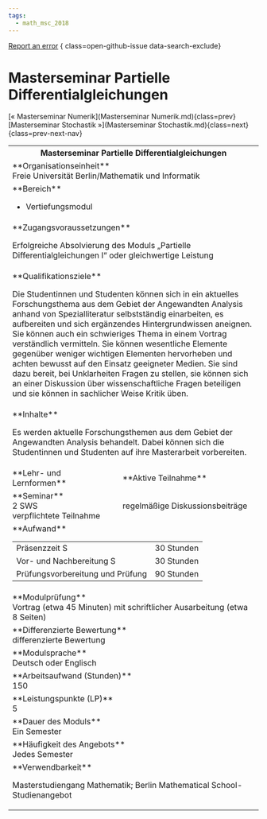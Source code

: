```yaml
---
tags:
  - math_msc_2018
---
```

[Report an error](https://github.com/SGSSGene/FUB-SUP/issues/new?title=Error%20in%20%22Masterseminar%20Partielle%20Differentialgleichungen%22&body=There%20seems%20to%20be%20an%20error%20in%20module%20%22Masterseminar%20Partielle%20Differentialgleichungen%22%2E%0A%0A%3CDescribe%20here%20a%20slightly%20more%20detailed%20description%20of%20what%20is%20wrong%3E&labels=bug)
{ class=open-github-issue data-search-exclude}

# Masterseminar Partielle Differentialgleichungen

[« Masterseminar Numerik](Masterseminar Numerik.md){class=prev}
[Masterseminar Stochastik »](Masterseminar Stochastik.md){class=next}
{class=prev-next-nav}

<table markdown id="moduledesc">
<tr markdown class="moduledesc_head"><th colspan="2">Masterseminar Partielle Differentialgleichungen </th></tr>
<tr markdown><td colspan="2">**Organisationseinheit**   <br>Freie Universität Berlin/Mathematik und Informatik</td></tr>

<tr markdown><td colspan="2">**Bereich**<br>


- Vertiefungsmodul

</td></tr>

<tr markdown><td colspan="2">**Zugangsvoraussetzungen** <br>

Erfolgreiche Absolvierung des Moduls „Partielle Differentialgleichungen I“ oder
gleichwertige Leistung


</td></tr>
<tr markdown><td colspan="2">**Qualifikationsziele**    <br>

Die Studentinnen und Studenten können sich in ein aktuelles Forschungsthema
aus dem Gebiet der Angewandten Analysis anhand von Spezialliteratur
selbstständig einarbeiten, es aufbereiten und sich ergänzendes
Hintergrundwissen aneignen. Sie können auch ein schwieriges Thema in einem
Vortrag verständlich vermitteln. Sie können wesentliche Elemente gegenüber
weniger wichtigen Elementen hervorheben und achten bewusst auf den Einsatz
geeigneter Medien. Sie sind dazu bereit, bei Unklarheiten Fragen zu stellen,
sie können sich an einer Diskussion über wissenschaftliche Fragen beteiligen
und sie können in sachlicher Weise Kritik üben.


</td></tr>
<tr markdown><td colspan="2">**Inhalte**                <br>

Es werden aktuelle Forschungsthemen aus dem Gebiet der Angewandten Analysis
behandelt. Dabei können sich die Studentinnen und Studenten auf ihre
Masterarbeit vorbereiten.


</td></tr>

<tr markdown><td>**Lehr- und Lernformen**</td><td>**Aktive Teilnahme**</td></tr>
<tr markdown><td> **Seminar** <br>2 SWS <br> verpflichtete Teilnahme</td><td>

regelmäßige Diskussionsbeiträge
</td></tr>
<tr markdown><td colspan="2">**Aufwand**                <br>
<table class="aufwand_table">
<tr><td>Präsenzzeit S</td><td>30 Stunden</td></tr>
<tr><td>Vor- und Nachbereitung S</td><td>30 Stunden</td></tr>
<tr><td>Prüfungsvorbereitung und Prüfung</td><td>90 Stunden</td></tr>
</table>

</td></tr>
<tr markdown><td colspan="2">**Modulprüfung**             <br>Vortrag (etwa 45 Minuten) mit schriftlicher Ausarbeitung (etwa 8 Seiten)


</td></tr>
<tr markdown><td colspan="2">**Differenzierte Bewertung** <br>differenzierte Bewertung

</td></tr>
<tr markdown><td colspan="2">**Modulsprache**             <br>Deutsch oder Englisch</td></tr>
<tr markdown><td colspan="2">**Arbeitsaufwand (Stunden)** <br>150</td></tr>
<tr markdown><td colspan="2">**Leistungspunkte (LP)**     <br>5</td></tr>
<tr markdown><td colspan="2">**Dauer des Moduls**         <br>Ein Semester</td></tr>
<tr markdown><td colspan="2">**Häufigkeit des Angebots**  <br>Jedes Semester</td></tr>
<tr markdown><td colspan="2">**Verwendbarkeit**           <br>

Masterstudiengang Mathematik; Berlin Mathematical School-Studienangebot


</td></tr>


</table>
